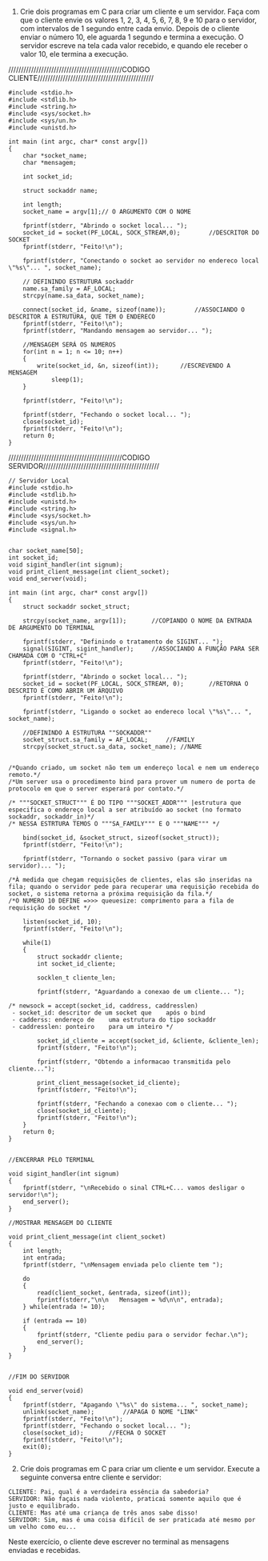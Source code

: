 1. Crie dois programas em C para criar um cliente e um servidor. Faça com que o cliente envie os valores 1, 2, 3, 4, 5, 6, 7, 8, 9 e 10 para o servidor, com intervalos de 1 segundo entre cada envio. Depois de o cliente enviar o número 10, ele aguarda 1 segundo e termina a execução. O servidor escreve na tela cada valor recebido, e quando ele receber o valor 10, ele termina a execução.


/////////////////////////////////////////////CODIGO CLIENTE//////////////////////////////////////////////

	#include <stdio.h>
	#include <stdlib.h>
	#include <string.h>
	#include <sys/socket.h>
	#include <sys/un.h>
	#include <unistd.h>
	
	int main (int argc, char* const argv[])
	{
		char *socket_name;
		char *mensagem;
	
		int socket_id;
	    
		struct sockaddr name;
		
		int length;
		socket_name = argv[1];// O ARGUMENTO COM O NOME
	
		fprintf(stderr, "Abrindo o socket local... ");
		socket_id = socket(PF_LOCAL, SOCK_STREAM,0);		//DESCRITOR DO SOCKET
		fprintf(stderr, "Feito!\n");
	
		fprintf(stderr, "Conectando o socket ao servidor no endereco local \"%s\"... ", socket_name);
	    
		// DEFININDO ESTRUTURA sockaddr
		name.sa_family = AF_LOCAL;
		strcpy(name.sa_data, socket_name);
		    
		connect(socket_id, &name, sizeof(name));		//ASSOCIANDO O DESCRITOR A ESTRUTURA, QUE TEM O ENDERECO
		fprintf(stderr, "Feito!\n");
		fprintf(stderr, "Mandando mensagem ao servidor... ");
	
		//MENSAGEM SERÁ OS NUMEROS
		for(int n = 1; n <= 10; n++)
		{	
		 	write(socket_id, &n, sizeof(int));		//ESCREVENDO A MENSAGEM
		        sleep(1);
		}
		
		fprintf(stderr, "Feito!\n");
	
		fprintf(stderr, "Fechando o socket local... ");
		close(socket_id);
		fprintf(stderr, "Feito!\n");
		return 0;
	}


/////////////////////////////////////////////CODIGO SERVIDOR//////////////////////////////////////////////

	// Servidor Local
	#include <stdio.h>
	#include <stdlib.h>
	#include <unistd.h>
	#include <string.h>
	#include <sys/socket.h>
	#include <sys/un.h>
	#include <signal.h>
	
	
	char socket_name[50];
	int socket_id;
	void sigint_handler(int signum);
	void print_client_message(int client_socket);
	void end_server(void);
	
	int main (int argc, char* const argv[])
	{
		struct sockaddr socket_struct;

		strcpy(socket_name, argv[1]);		//COPIANDO O NOME DA ENTRADA DE ARGUMENTO DO TERMINAL

		fprintf(stderr, "Definindo o tratamento de SIGINT... ");
		signal(SIGINT, sigint_handler);		//ASSOCIANDO A FUNÇÃO PARA SER CHAMADA COM O "CTRL+C"
		fprintf(stderr, "Feito!\n");
		
		fprintf(stderr, "Abrindo o socket local... ");
		socket_id = socket(PF_LOCAL, SOCK_STREAM, 0);		//RETORNA O DESCRITO É COMO ABRIR UM ARQUIVO
		fprintf(stderr, "Feito!\n");

		fprintf(stderr, "Ligando o socket ao endereco local \"%s\"... ", socket_name);

		//DEFININDO A ESTRUTURA ""SOCKADDR""
		socket_struct.sa_family = AF_LOCAL;		//FAMILY
		strcpy(socket_struct.sa_data, socket_name);	//NAME


	/*Quando criado, um socket não tem um endereço local e nem um endereço remoto.*/ 
	/*Um server usa o procedimento bind para prover um numero de porta de protocolo em que o server esperará por contato.*/
		
	/* """SOCKET_STRUCT""" É DO TIPO """SOCKET_ADDR""" |estrutura que especifica o endereço local a ser atribuído ao socket (no formato	sockaddr, sockaddr_in)*/	
	/* NESSA ESTRTURA TEMOS O """SA_FAMILY""" E O """NAME""" */

		bind(socket_id, &socket_struct, sizeof(socket_struct));
		fprintf(stderr, "Feito!\n");
	
		fprintf(stderr, "Tornando o socket passivo (para virar um servidor)... ");

	/*À medida que chegam requisições de clientes, elas são	inseridas na fila; quando o servidor pede para recuperar uma requisição recebida do socket, o sistema retorna a	próxima	requisição da fila.*/
	/*O NUMERO 10 DEFINE =>>> queuesize: comprimento para a fila de requisição do socket */	
	
		listen(socket_id, 10);
		fprintf(stderr, "Feito!\n");

		while(1)
		{
			struct sockaddr cliente;
			int socket_id_cliente;

			socklen_t cliente_len;

			fprintf(stderr, "Aguardando a conexao de um cliente... ");

	/* newsock = accept(socket_id, caddress, caddresslen)
	 - socket_id: descritor de um socket que	após o bind
	 - cadderss: endereço de	uma estrutura do tipo sockaddr
	 - caddresslen: ponteiro	para um	inteiro */

			socket_id_cliente = accept(socket_id, &cliente, &cliente_len);
			fprintf(stderr, "Feito!\n");
	
			fprintf(stderr, "Obtendo a informacao transmitida pelo cliente...");
		
			print_client_message(socket_id_cliente);
			fprintf(stderr, "Feito!\n");
	
			fprintf(stderr, "Fechando a conexao com o cliente... ");
			close(socket_id_cliente);
			fprintf(stderr, "Feito!\n");
		}
		return 0;
	}


	//ENCERRAR PELO TERMINAL

	void sigint_handler(int signum)
	{
		fprintf(stderr, "\nRecebido o sinal CTRL+C... vamos desligar o servidor!\n");
		end_server();
	}

	//MOSTRAR MENSAGEM DO CLIENTE

	void print_client_message(int client_socket)
	{
		int length;
		int entrada;
		fprintf(stderr, "\nMensagem enviada pelo cliente tem ");
	
		do
		{
			read(client_socket, &entrada, sizeof(int));
			fprintf(stderr,"\n\n   Mensagem = %d\n\n", entrada);
		} while(entrada != 10);
			
		if (entrada == 10)
		{
			fprintf(stderr, "Cliente pediu para o servidor fechar.\n");
			end_server();
		}
	}
	

	//FIM DO SERVIDOR

	void end_server(void)
	{
		fprintf(stderr, "Apagando \"%s\" do sistema... ", socket_name);
		unlink(socket_name);		//APAGA O NOME "LINK"
		fprintf(stderr, "Feito!\n");
		fprintf(stderr, "Fechando o socket local... ");
		close(socket_id);		//FECHA O SOCKET
		fprintf(stderr, "Feito!\n");
		exit(0);
	}



2. Crie dois programas em C para criar um cliente e um servidor. Execute a seguinte conversa entre cliente e servidor:

```
CLIENTE: Pai, qual é a verdadeira essência da sabedoria?
SERVIDOR: Não façais nada violento, praticai somente aquilo que é justo e equilibrado.
CLIENTE: Mas até uma criança de três anos sabe disso!
SERVIDOR: Sim, mas é uma coisa difícil de ser praticada até mesmo por um velho como eu...
```

Neste exercício, o cliente deve escrever no terminal as mensagens enviadas e recebidas.



